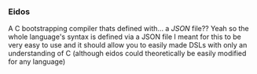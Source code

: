 ### Eidos
A C bootstrapping compiler thats defined with... a *JSON* file??
Yeah so the whole language's syntax is defined via a JSON file
I meant for this to be very easy to use and it should allow you to easily made DSLs with only an understanding of C (although eidos could theoretically be easily
modified for any language)
